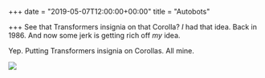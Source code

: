 +++
date = "2019-05-07T12:00:00+00:00"
title = "Autobots"

+++
See that Transformers insignia on that Corolla? _I_ had that idea. Back in 1986. And now some jerk is getting rich off _my_ idea. 

Yep. Putting Transformers insignia on Corollas. All mine.

![](https://res.cloudinary.com/tobyblog/image/upload/v1557250765/img/0461CE84-F27F-424A-9AFE-3BD342F2E81F.jpg)